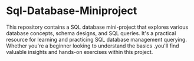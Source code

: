 # Sql-Database-Miniproject
This repository contains a SQL database mini-project that explores various database concepts, schema designs, and SQL queries. It's a practical resource for learning and practicing SQL database management querying. Whether you're a beginner looking to understand the basics .you'll find valuable insights and hands-on exercises within this project.
